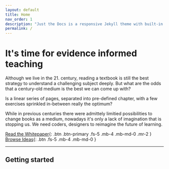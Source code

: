 ```yaml
---
layout: default
title: Home
nav_order: 1
description: "Just the Docs is a responsive Jekyll theme with built-in search that is easily customizable and hosted on GitHub Pages."
permalink: /
---
```


# It's time for evidence informed teaching

Although we live in the 21. century, reading a textbook is still the best strategy to understand a challenging subject deeply. But what are the odds that a century-old medium is the best we can come up with?

Is a linear series of pages, separated into pre-defined chapter, with a few exercises sprinkled in-between really the optimum?

While in previous centuries there were admittely limitied possibilities to change books as a medium, nowadays it's only a lack of imagination that is stopping us. We need coders, designers to reimagine the future of learning.


[Read the Whitepaper](#getting-started){: .btn .btn-primary .fs-5 .mb-4 .mb-md-0 .mr-2 } [Browse Ideas](https://github.com/pmarsceill/just-the-docs){: .btn .fs-5 .mb-4 .mb-md-0 }

---

## Getting started

